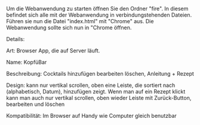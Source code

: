 Um die Webanwendung zu starten öffnen Sie den Ordner "fire". In diesem befindet sich alle mit der Webanwendung in verbindungstehenden Dateien.
Führen sie nun die Datei "index.html" mit "Chrome" aus. Die Webanwendung sollte sich nun in "Chrome öffnen.



Details:

Art:
Browser App, die auf Server läuft.

Name:
KopfüBar

Beschreibung:
Cocktails hinzufügen bearbeiten löschen, Anleitung + Rezept

Design:
kann nur vertikal scrollen, oben eine Leiste, die sortiert nach (alphabetisch, Datum), hinzufügen zeigt. Wenn man auf ein Rezept klickt kann man auch nur vertikal scrollen, oben wieder Leiste mit Zurück-Button, bearbeiten und löschen

Kompatibilität:
Im Browser auf Handy wie Computer gleich benutzbar

